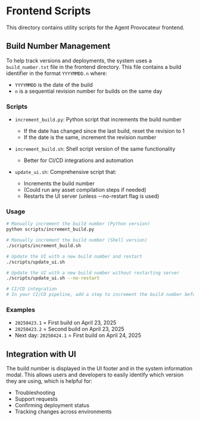 # Frontend Scripts

This directory contains utility scripts for the Agent Provocateur frontend.

## Build Number Management

To help track versions and deployments, the system uses a `build_number.txt` file in the frontend directory. This file contains a build identifier in the format `YYYYMMDD.n` where:

- `YYYYMMDD` is the date of the build
- `n` is a sequential revision number for builds on the same day

### Scripts

- `increment_build.py`: Python script that increments the build number
  - If the date has changed since the last build, reset the revision to 1
  - If the date is the same, increment the revision number

- `increment_build.sh`: Shell script version of the same functionality
  - Better for CI/CD integrations and automation

- `update_ui.sh`: Comprehensive script that:
  - Increments the build number
  - (Could run any asset compilation steps if needed)
  - Restarts the UI server (unless --no-restart flag is used)

### Usage

```bash
# Manually increment the build number (Python version)
python scripts/increment_build.py

# Manually increment the build number (Shell version)
./scripts/increment_build.sh

# Update the UI with a new build number and restart
./scripts/update_ui.sh

# Update the UI with a new build number without restarting server
./scripts/update_ui.sh --no-restart

# CI/CD integration
# In your CI/CD pipeline, add a step to increment the build number before deployment
```

### Examples

- `20250423.1` = First build on April 23, 2025
- `20250423.2` = Second build on April 23, 2025
- Next day: `20250424.1` = First build on April 24, 2025

## Integration with UI

The build number is displayed in the UI footer and in the system information modal. This allows users and developers to easily identify which version they are using, which is helpful for:

- Troubleshooting
- Support requests
- Confirming deployment status
- Tracking changes across environments